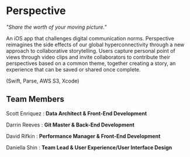 # Perspective
*"Share the worth of your moving picture."*

An iOS app that challenges digital communication norms. Perspective reimagines the side effects of our global hyperconnectivity through a new approach to collaborative storytelling. Users capture personal point of views through video clips and invite collaborators to contribute their perspectives based on a common theme, together creating a story, an experience that can be saved or shared once complete. 

(Swift, Parse, AWS S3, Xcode)

## Team Members
Scott Enriquez : **Data Architect & Front-End Development**

Darrin Reeves : **Git Master & Back-End Development**

David Rifkin : **Performance Manager & Front-End Development**

Daniella Shin : **Team Lead & User Experience/User Interface Design**

